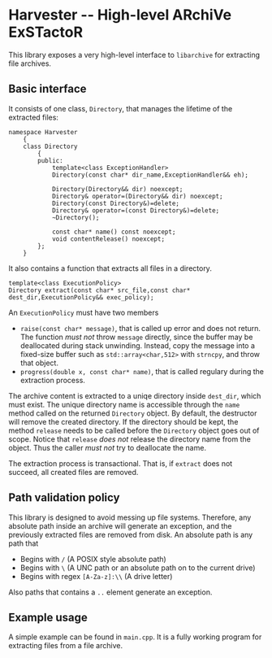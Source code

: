 Harvester -- High-level ARchiVe ExSTactoR
=========================================

This library exposes a very high-level interface to `libarchive` for extracting file archives.

Basic interface
---------------

It consists of one class, `Directory`, that manages the lifetime of the extracted files:

	namespace Harvester
		{
		class Directory
			{
			public:
				template<class ExceptionHandler>
				Directory(const char* dir_name,ExceptionHandler&& eh);

				Directory(Directory&& dir) noexcept;
				Directory& operator=(Directory&& dir) noexcept;
				Directory(const Directory&)=delete;
				Directory& operator=(const Directory&)=delete;
				~Directory();

				const char* name() const noexcept;
				void contentRelease() noexcept;
			};
		}

It also contains a function that extracts all files in a directory.

	template<class ExecutionPolicy>
    Directory extract(const char* src_file,const char* dest_dir,ExecutionPolicy&& exec_policy);

An `ExecutionPolicy` must have two members

  * `raise(const char* message)`, that is called up error and does not return. The function *must not* throw `message` directly, since the buffer may be deallocated during stack unwinding. Instead, copy the message into a fixed-size buffer such as `std::array<char,512>` with `strncpy`, and throw that object. 
  * `progress(double x, const char* name)`, that is called regulary during the extraction process.

The archive content is extracted to a uniqe directory inside `dest_dir`, which must exist. The unique directory name is accessible through the `name` method called on the returned `Directory` object. By default, the destructor will remove the created directory. If the directory should be kept, the method `release` needs to be called before the `Directory` object goes out of scope. Notice that `release` *does not* release the directory name from the object. Thus the caller *must not* try to deallocate the name.

The extraction process is transactional. That is, if `extract` does not succeed, all created files are removed.


Path validation policy
----------------------
This library is designed to avoid messing up file systems. Therefore, any absolute path inside an archive will generate an exception, and the previously extracted files are removed from disk. An absolute path is any path that

 * Begins with `/` (A POSIX style absolute path)
 * Begins with `\` (A UNC path or an absolute path on to the current drive)
 * Begins with regex `[A-Za-z]:\\` (A drive letter)

Also paths that contains a `..` element generate an exception.

Example usage
-------------
A simple example can be found in `main.cpp`. It is a fully working program for extracting files from a file archive.

